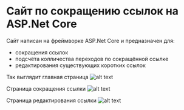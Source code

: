 # Сайт по сокращению ссылок на ASP.Net Core
Сайт написан на фреймворке ASP.Net Core и предназначен для: 
* сокращения ссылок 
* подсчёта колличества переходов по сокращённой ссылке 
* редактирования существующих коротких ссылок

Так выглядит главная страница
![alt text](https://media.discordapp.net/attachments/412367734010150912/759061015634771968/585869e281398e50.png?width=1377&height=677)

Страница сокращения ссылки
![alt text](https://media.discordapp.net/attachments/412367734010150912/759061044038860850/2.png)

Страница редактирования ссылки
![alt text](https://media.discordapp.net/attachments/412367734010150912/759061047063085076/3.png)
